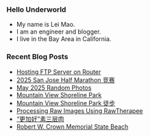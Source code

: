 ### Hello Underworld

- My name is Lei Mao.
- I am an engineer and blogger.
- I live in the Bay Area in California.


### Recent Blog Posts

<!-- BLOG-POST-LIST:START -->
- [Hosting FTP Server on Router](https://leimao.github.io/blog/Router-FTP-Server/)
- [2025 San Jose Half Marathon 竞赛](https://leimao.github.io/life/2025-San-Jose-Half-Marathon/)
- [May 2025 Random Photos](https://leimao.github.io/photography/2025-May-Random-Photos/)
- [Mountain View Shoreline Park](https://leimao.github.io/photography/Mountain-View-Shoreline-Park-2025-05-31/)
- [Mountain View Shoreline Park 徒步](https://leimao.github.io/life/Mountain-View-Shoreline-Park-2025-05-31/)
- [Processing Raw Images Using RawTherapee](https://leimao.github.io/blog/Processing-Raw-Images-Using-RawTherapee/)
- [“更加好”素三层肉](https://leimao.github.io/essay/%E6%9B%B4%E5%8A%A0%E5%A5%BD%E7%B4%A0%E4%B8%89%E5%B1%82%E8%82%89/)
- [Robert W. Crown Memorial State Beach](https://leimao.github.io/photography/Robert-W-Crown-Memorial-State-Beach-2025-05-26/)
<!-- BLOG-POST-LIST:END -->
